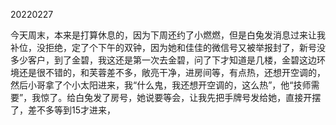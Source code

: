 20220227

今天周末，本来是打算休息的，因为下周还约了小燃燃，但是白兔发消息过来让我补位，没拒绝，定了个下午的双钟，因为她和佳佳的微信号又被举报封了，新号没多少客户，到了金碧，我这还是第一次去金碧，问了下才知道是几楼，金碧这边环境还是很不错的，和芙蓉差不多，敞亮干净，进房间等，有点热，还想开空调的，然后小哥拿了个小太阳进来，我“什么鬼，我还想开空调的，这么热”，他“技师需要”，我惊了。给白兔发了房号，她说要等会，让我先把手牌号发给她，直接开摆了，差不多等到15才进来，